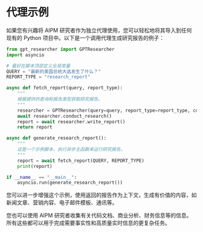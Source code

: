 # 代理示例

如果您有兴趣将 AIPM 研究者作为独立代理使用，您可以轻松地将其导入到任何现有的 Python 项目中。以下是一个调用代理生成研究报告的例子：

```python
from gpt_researcher import GPTResearcher
import asyncio

# 最好在脚本顶部定义全局常量
QUERY = "最新的美国总统大选发生了什么？"
REPORT_TYPE = "research_report"

async def fetch_report(query, report_type):
    """
    根据提供的查询和报告类型获取研究报告。
    """
    researcher = GPTResearcher(query=query, report_type=report_type, config_path=None)
    await researcher.conduct_research()
    report = await researcher.write_report()
    return report

async def generate_research_report():
    """
    这是一个示例脚本，执行异步主函数来运行研究报告。
    """
    report = await fetch_report(QUERY, REPORT_TYPE)
    print(report)

if __name__ == "__main__":
    asyncio.run(generate_research_report())
```

您可以进一步增强这个示例，使用返回的报告作为上下文，生成有价值的内容，如新闻文章、营销内容、电子邮件模板、通讯等。

您也可以使用 AIPM 研究者收集有关代码文档、商业分析、财务信息等的信息。所有这些都可以用于完成需要事实性和高质量实时信息的更复杂任务。